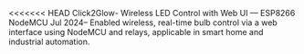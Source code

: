 <<<<<<< HEAD
 Click2Glow- Wireless LED Control with Web UI — ESP8266 NodeMCU
 Jul 2024– Enabled wireless, real-time bulb control via a web interface using NodeMCU and relays, applicable in smart home and industrial
 automation.
